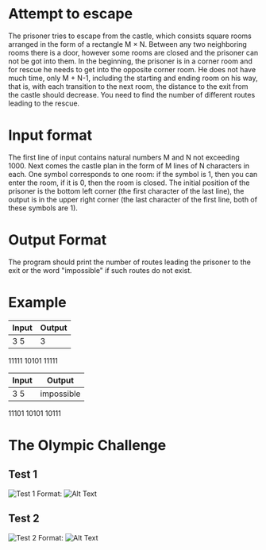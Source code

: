 # Attempt to escape

The prisoner tries to escape from the castle, which consists square rooms arranged in the form of a rectangle M × N.
Between any two neighboring rooms there is a door, however some rooms are closed and the prisoner can not be got into them.
In the beginning, the prisoner is in a corner room and for rescue he needs to get into the opposite corner room. 
He does not have much time, only M + N-1, including the starting and ending room on his way, that is, with each transition to the next room, the distance to the exit from the castle should decrease.
You need to find the number of different routes leading to the rescue.

# Input format
The first line of input contains natural numbers M and N not exceeding 1000.
Next comes the castle plan in the form of M lines of N characters in each.
One symbol corresponds to one room: if the symbol is 1, then you can enter the room, if it is 0, then the room is closed.
The initial position of the prisoner is the bottom left corner (the first character of the last line), the output is in the upper right corner (the last character of the first line, both of these symbols are 1).
# Output Format
The program should print the number of routes leading the prisoner to the exit or the word "impossible" if such routes do not exist.

# Example
Input | Output
------------ | -------------
3 5|3
11111
10101
11111

Input | Output
------------ | -------------
3 5|impossible
11101
10101
10111

# The Olympic Challenge
## Test 1
![Test 1](/image/test1.png)
Format: ![Alt Text](url)
## Test 2
![Test 2](/image/test2.png)
Format: ![Alt Text](url)